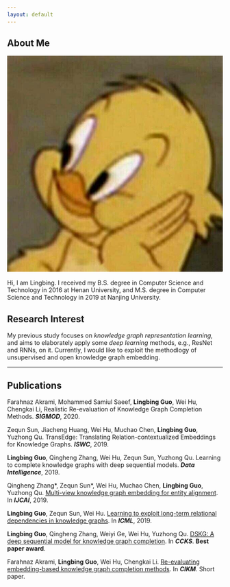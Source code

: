 ```yaml
---
layout: default
---
```


## About Me

<img class="profile-picture" src="photo.jpg">

Hi, I am Lingbing. I received my B.S. degree in
Computer Science and Technology in 2016 at Henan University, and M.S. degree in Computer Science and Technology in 2019 at  Nanjing University.

## Research Interest

My previous study focuses on *knowledge graph representation learning*, and aims to elaborately apply some *deep learning* methods, e.g., ResNet and RNNs, on it.
Currently, I would like to exploit the methodlogy of unsupervised and open knowledge graph embedding.

---

## Publications

Farahnaz Akrami, Mohammed Samiul Saeef, **Lingbing Guo**, Wei Hu, Chengkai Li, Realistic Re-evaluation of Knowledge Graph Completion Methods. ***SIGMOD***, 2020.

Zequn Sun, Jiacheng Huang, Wei Hu, Muchao Chen, **Lingbing Guo**, Yuzhong Qu. TransEdge: Translating Relation-contextualized Embeddings for Knowledge Graphs. ***ISWC***, 2019.

**Lingbing Guo**, Qingheng Zhang, Wei Hu, Zequn Sun, Yuzhong Qu. Learning to complete knowledge graphs with deep sequential models. ***Data Intelligence***, 2019.

Qingheng Zhang*, Zequn Sun*, Wei Hu, Muchao Chen, **Lingbing Guo**, Yuzhong Qu. [Multi-view knowledge graph embedding for entity alignment](https://arxiv.org/abs/1906.02390). In ***IJCAI***, 2019.

**Lingbing Guo**, Zequn Sun, Wei Hu. [Learning to exploit long-term relational dependencies in knowledge graphs](https://arxiv.org/abs/1905.04914). In ***ICML***, 2019.

**Lingbing Guo**, Qingheng Zhang, Weiyi Ge, Wei Hu, Yuzhong Qu. [DSKG: A deep sequential model for knowledge graph completion](https://arxiv.org/abs/1810.12582). In ***CCKS***. **Best paper award**.

Farahnaz Akrami, **Lingbing Guo**, Wei Hu, Chengkai Li. [Re-evaluating embedding-based knowledge graph completion methods](http://ranger.uta.edu/~cli/pubs/2018/kgcompletion-cikm18short-akrami.pdf). In ***CIKM***. Short paper.







